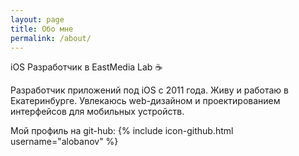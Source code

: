 ```yaml
---
layout: page
title: Обо мне
permalink: /about/
---
```


iOS Разработчик в EastMedia Lab :coffee:

Разработчик приложений под iOS c 2011 года. Живу и работаю в Екатеринбурге. Увлекаюсь web-дизайном и проектированием интерфейсов для мобильных устройств.

Мой профиль на git-hub:
{% include icon-github.html username="alobanov" %}
